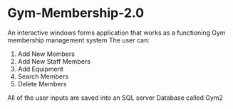 # Gym-Membership-2.0
An interactive windows forms application that works as a functioning Gym membership management system
The user can:
1. Add New Members
2. Add New Staff Members
3. Add Equipment
4. Search Members
5. Delete Members

All of the user inputs are saved into an SQL server Database called Gym2

